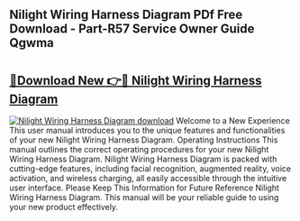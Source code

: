 ## Nilight Wiring Harness Diagram PDf Free Download - Part-R57 Service Owner Guide Qgwma

# <h2><a href="http://dfk27nz.blite.top/?on=Nilight+Wiring+Harness+Diagram">🔗Download New 👉🔴 Nilight Wiring Harness Diagram</a></h2>

[![Nilight Wiring Harness Diagram download](https://i.imgur.com/lujVjoI.png)](http://dfk27nz.blite.top/?on=Nilight+Wiring+Harness+Diagram)
Welcome to a New Experience This user manual introduces you to the unique features and functionalities of your new Nilight Wiring Harness Diagram. Operating Instructions This manual outlines the correct operating procedures for your new Nilight Wiring Harness Diagram. Nilight Wiring Harness Diagram is packed with cutting-edge features, including facial recognition, augmented reality, voice activation, and wireless charging, all easily accessible through the intuitive user interface. Please Keep This Information for Future Reference Nilight Wiring Harness Diagram. This manual will be your reliable guide to using your new product effectively.
